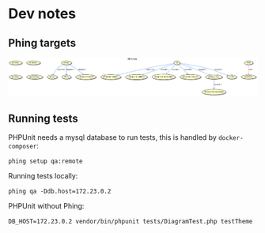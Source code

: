 # Dev notes

## Phing targets

![phing targets](images/build.png)

## Running tests

PHPUnit needs a mysql database to run tests, this is handled by `docker-composer`:

```console
phing setup qa:remote
```

Running tests locally:

```console
phing qa -Ddb.host=172.23.0.2
```

PHPUnit without Phing:

```console
DB_HOST=172.23.0.2 vendor/bin/phpunit tests/DiagramTest.php testTheme
```
